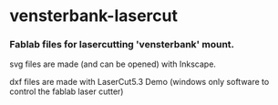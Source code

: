 # vensterbank-lasercut
### Fablab files for lasercutting 'vensterbank' mount.

svg files are made (and can be opened) with Inkscape.

dxf files are made with LaserCut5.3 Demo (windows only software to control the fablab laser cutter)
